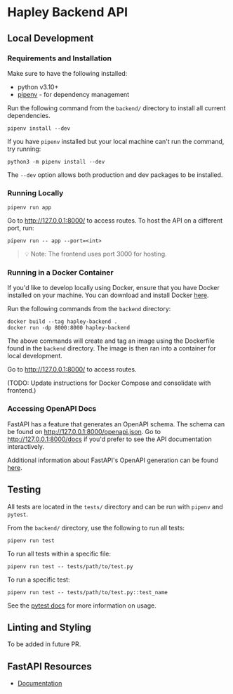 # Hapley Backend API

## Local Development

### Requirements and Installation

Make sure to have the following installed:

- python v3.10+
- [pipenv](https://pipenv.pypa.io/en/stable/#install-pipenv-today) - for 
dependency management

Run the following command from the `backend/` directory to install all current 
dependencies.

```
pipenv install --dev
```

If you have `pipenv` installed but your local machine can't run the command, try 
running:

```
python3 -m pipenv install --dev
```

The `--dev` option allows both production and dev packages to be installed.

### Running Locally

```
pipenv run app
```

Go to http://127.0.0.1:8000/ to access routes. To host the API on a different 
port, run:

```
pipenv run -- app --port=<int>
```

> :bulb: Note: The frontend uses port 3000 for hosting.

### Running in a Docker Container

If you'd like to develop locally using Docker, ensure that you have Docker 
installed on your machine. You can download and install Docker 
[here](https://docs.docker.com/get-docker/).

Run the following commands from the `backend` directory:

```
docker build --tag hapley-backend .
docker run -dp 8000:8000 hapley-backend
```

The above commands will create and tag an image using the Dockerfile found in 
the `backend` directory. The image is then ran into a container for local development.

Go to http://127.0.0.1:8000/ to access routes.

(TODO: Update instructions for Docker Compose and consolidate with frontend.)

### Accessing OpenAPI Docs

FastAPI has a feature that generates an OpenAPI schema. The schema can be found 
on http://127.0.0.1:8000/openapi.json. Go to http://127.0.0.1:8000/docs if you'd 
prefer to see the API documentation interactively.

Additional information about FastAPI's OpenAPI generation can be found 
[here](https://fastapi.tiangolo.com/tutorial/first-steps/#openapi).

## Testing

All tests are located in the `tests/` directory and can be run with `pipenv` and 
`pytest`.

From the `backend/` directory, use the following to run all tests:

```
pipenv run test
```

To run all tests within a specific file:

```
pipenv run test -- tests/path/to/test.py
```

To run a specific test:

```
pipenv run test -- tests/path/to/test.py::test_name
```

See the [pytest docs](https://docs.pytest.org/en/7.1.x/how-to/usage.html) for 
more information on usage.

## Linting and Styling

To be added in future PR.

## FastAPI Resources

- [Documentation](https://fastapi.tiangolo.com/)
